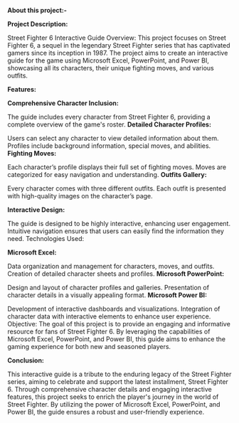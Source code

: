 **About this project:-**

**Project Description:**

Street Fighter 6 Interactive Guide
Overview: This project focuses on Street Fighter 6, a sequel in the legendary Street Fighter series that has captivated gamers since its inception in 1987. 
The project aims to create an interactive guide for the game using Microsoft Excel, PowerPoint, and Power BI, showcasing all its characters, their unique fighting moves, and various outfits.

**Features:**

**Comprehensive Character Inclusion:**

The guide includes every character from Street Fighter 6, providing a complete overview of the game's roster.
**Detailed Character Profiles:**

Users can select any character to view detailed information about them.
Profiles include background information, special moves, and abilities.
**Fighting Moves:**

Each character’s profile displays their full set of fighting moves.
Moves are categorized for easy navigation and understanding.
**Outfits Gallery:**

Every character comes with three different outfits.
Each outfit is presented with high-quality images on the character’s page.

**Interactive Design:**

The guide is designed to be highly interactive, enhancing user engagement.
Intuitive navigation ensures that users can easily find the information they need.
Technologies Used:

**Microsoft Excel:**

Data organization and management for characters, moves, and outfits.
Creation of detailed character sheets and profiles.
**Microsoft PowerPoint:**

Design and layout of character profiles and galleries.
Presentation of character details in a visually appealing format.
**Microsoft Power BI:**

Development of interactive dashboards and visualizations.
Integration of character data with interactive elements to enhance user experience.
Objective: The goal of this project is to provide an engaging and informative resource for fans of Street Fighter 6. By leveraging the capabilities of Microsoft Excel, 
PowerPoint, and Power BI, this guide aims to enhance the gaming experience for both new and seasoned players.

**Conclusion:**

This interactive guide is a tribute to the enduring legacy of the Street Fighter series, aiming to celebrate and support the latest installment, Street Fighter 6. 
Through comprehensive character details and engaging interactive features, this project seeks to enrich the player's journey in the world of Street Fighter. By utilizing the power of Microsoft Excel, 
PowerPoint, and Power BI, the guide ensures a robust and user-friendly experience.
